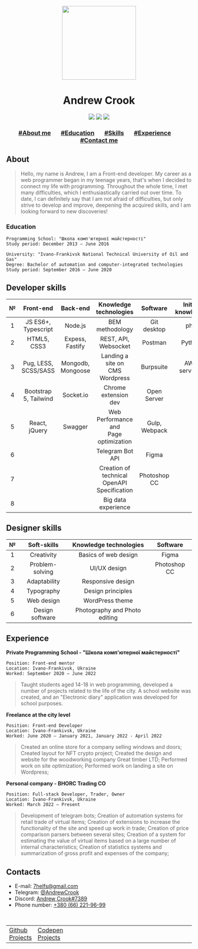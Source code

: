 <p align="center">
  <a href="https://github.com/bhorc/bhorc/blob/main/README.md"><img width="200" src="https://assets.codepen.io/71580/internal/avatars/users/default.png?fit=crop&format=auto&height=512&version=1610107482&width=512"></a>
</p>
<h1 align="center">Andrew Crook</h1>
<p align="center">
  <a href="https://github.com/bhorc"><img src="https://img.shields.io/badge/github-@bhorc-blueviolet?logo=github&style=for-the-badge"></a>
  <a href="https://codepen.io/Crook"><img src="https://img.shields.io/badge/codepen-@Crook-orange?logo=codepen&style=for-the-badge"></a>
  <a href="https://t.me/AndrewCrook"><img src="https://img.shields.io/badge/telegram-@AndrewCrook-blue?logo=Telegram&style=for-the-badge"></a>
</p>
<h3 align="center">
  <a href="#about">#About me</a>
       
  <a href="#education">#Education</a>
       
  <a href="#skills">#Skills</a>
       
  <a href="#experience">#Experience</a>
       
  <a href="#contacts">#Contact me</a>
</p>

## About
> Hello, my name is Andrew, I am a Front-end developer. My career as a web programmer began in my teenage years, that's when I decided to connect my life with programming. Throughout the whole time, I met many difficulties, which I enthusiastically carried out over time. To date, I can definitely say that I am not afraid of difficulties, but only strive to develop and improve, deepening the acquired skills, and I am looking forward to new discoveries!


### Education
```
Programming School: "Школа комп'ютерної майстерності"
Study period: December 2013 – June 2016
```
```
University: "Ivano-Frankivsk National Technical University of Oil and Gas"
Degree: Bachelor of automation and computer-integrated technologies
Study period: September 2016 – June 2020
```


## Developer skills
| № |       Front-end      |     Back-end      |           Knowledge technologies               |    Software   | Initial knowledge |
|:-:|:--------------------:|:-----------------:|:----------------------------------------------:|:-------------:|:-----------------:|
| 1 |  JS ES6+, Typescript |     Node.js       |              BEM methodology                   |  Git desktop  |        php        |
| 2 |      HTML5, CSS3     | Expess, Fastify   |            REST, API, Websocket                |    Postman    |      Python       |
| 3 | Pug, LESS, SCSS/SASS | Mongodb, Mongoose |     Landing a site on<br>CMS Wordpress         |   Burpsuite   |   AWS services    |
| 4 | Bootstrap 5, Tailwind|     Socket.io     |            Chrome extension dev                |  Open Server  |                   |
| 5 |     React, jQuery    |     Swagger       |    Web Performance and <br>Page optimization   | Gulp, Webpack |                   |
| 6 |                      |                   |              Telegram Bot API                  |     Figma     |                   |
| 7 |                      |                   | Creation of technical<br>OpenAPI Specification |  Photoshop CC |                   |
| 8 |                      |                   |             Big data experience                |               |                   |

## Designer skills
| № |   Soft-skills   |     Knowledge technologies    |   Software   |
|:-:|:---------------:|:-----------------------------:|:------------:|
| 1 |    Creativity   |      Basics of web design     |     Figma    |
| 2 | Problem-solving |          UI/UX design         | Photoshop CC |
| 3 |   Adaptability  |       Responsive design       |              |
| 4 |    Typography   |       Design principles       |              |
| 5 |    Web design   |        WordPress theme        |              |
| 6 | Design software | Photography and Photo editing |              |

## Experience
**Private Programming School - "Школа комп'ютерної майстерності"**
```
Position: Front-end mentor
Location: Ivano-Frankivsk, Ukraine
Worked: September 2020 – June 2022
```
> Taught students aged 14-18 in web programming, developed a number of projects related to the life of the city. A school website was created, and an "Electronic diary" application was developed for school purposes.

**Freelance at the city level**
```
Position: Front-end Developer
Location: Ivano-Frankivsk, Ukraine
Worked: June 2020 – January 2021, January 2022 - April 2022
```
> Created an online store for a company selling windows and doors; Created layout for NFT crypto project; Created the design and website for the woodworking company Great timber LTD; Performed work on site optimization; Performed work on landing a site on Wordpress;

**Personal company - BHORC Trading CO**
```
Position: Full-stack Developer, Trader, Owner
Location: Ivano-Frankivsk, Ukraine
Worked: March 2022 – Present
```
> Development of telegram bots; Creation of automation systems for retail trade of virtual items; Creation of extensions to increase the functionality of the site and speed up work in trade; Creation of price comparison parsers between several sites; Creation of a system for estimating the value of virtual items based on a large number of internal characteristics; Creation of statistics systems and summarization of gross profit and expenses of the company;

## Contacts
<ul>
  <li>E-mail: <a href="mailto:7helfs@gmail.com">7helfs@gmail.com</a></li>
  <li>Telegram: <a href="https://t.me/AndrewCrook">@AndrewCrook</a></li>
  <li>Discord: <a href="https://discordapp.com/users/406898417856544769">Andrew Crook#7389</a></li>
  <li>Phone number: <ins>+380 (66) 221-96-99</ins></li>
</ul>
 
<table>
  <tr>
    <td><a href="https://github.com/bhorc?tab=repositories">Github Projects</a></td>
    <td><a href="https://codepen.io/Crook/pens/showcase">Codepen Projects</a></td>
    <td>                                                                                                                                               </td>
    <td><a href="#andrew-crook"><img width="40" src="https://user-images.githubusercontent.com/57762921/180845542-a023cd96-f813-43f9-b3aa-fb29ec920a2d.png"></a></td>
  </tr> 
</table>
